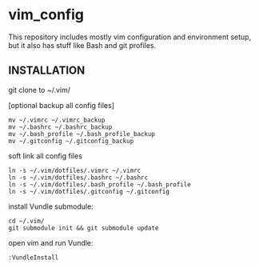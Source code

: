 vim_config
==========

This repository includes mostly vim configuration and environment setup, but it also has stuff like Bash and git profiles.


INSTALLATION
------------

git clone to ~/.vim/

[optional backup all config files]

    mv ~/.vimrc ~/.vimrc_backup
    mv ~/.bashrc ~/.bashrc_backup
    mv ~/.bash_profile ~/.bash_profile_backup
    mv ~/.gitconfig ~/.gitconfig_backup

soft link all config files

    ln -s ~/.vim/dotfiles/.vimrc ~/.vimrc
    ln -s ~/.vim/dotfiles/.bashrc ~/.bashrc
    ln -s ~/.vim/dotfiles/.bash_profile ~/.bash_profile
    ln -s ~/.vim/dotfiles/.gitconfig ~/.gitconfig

install Vundle submodule:

    cd ~/.vim/
    git submodule init && git submodule update

open vim and run Vundle:

    :VundleInstall


